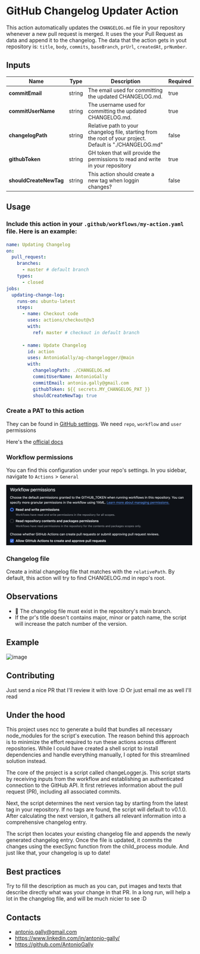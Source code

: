 # GitHub Changelog Updater Action

This action automatically updates the `CHANGELOG.md` file in your repository whenever a new pull request is merged. It uses the your Pull Request as data and append it to the changelog. The data that the action gets in yout repository is: 
`title`, `body`, `commits`, `baseBranch`, `prUrl`, `createdAt`, `prNumber`.

## Inputs

| **Name**                  | Type   | Description                                                                                               | Required |
|---------------------------|--------|-----------------------------------------------------------------------------------------------------------|----------|
| **commitEmail**           | string | The email used for committing the updated CHANGELOG.md.                                                   | true     |
| **commitUserName**        | string | The username used for committing the updated CHANGELOG.md.                                                | true     |
| **changelogPath**         | string | Relative path to your changelog file, starting from the root of your project. Default is "./CHANGELOG.md" | false    |
| **githubToken**           | string | GH token that will provide the permissions to read and write in your repository                           | true     |
| **shouldCreateNewTag**    | string | This action should create a new tag when loggin changes?                                                  | false    |


## Usage

### Include this action in your `.github/workflows/my-action.yaml` file. Here is an example:

```yml
name: Updating Changelog
on:
  pull_request:
    branches:
      - master # default branch
    types:
      - closed
jobs:
  updating-change-log:
    runs-on: ubuntu-latest
    steps:
      - name: Checkout code
        uses: actions/checkout@v3
        with:
          ref: master # checkout in default branch

      - name: Update Changelog
        id: action
        uses: AntonioGally/ag-changelogger/@main
        with:
          changelogPath: ./CHANGELOG.md
          commitUserName: AntonioGally
          commitEmail: antonio.gally@gmail.com
          githubToken: ${{ secrets.MY_CHANGELOG_PAT }}
          shouldCreateNewTag: true
```

### Create a PAT to this action

They can be found in [GitHub settings](https://github.com/settings/tokens). We need `repo`, `workflow` and `user` permissions

Here's the [official docs](https://docs.github.com/en/authentication/keeping-your-account-and-data-secure/managing-your-personal-access-tokens)


### Workflow permissions

You can find this configuration under your repo's settings. In you sidebar, navigate to `Actions` > `General`

<img src='./assets/workflow_permissions.png' width='500' />

### Changelog file

Create a initial changelog file that matches with the `relativePath`. By default, this action will try to find CHANGELOG.md in repo's root.


## Observations
 - 🚨 The changelog file must exist in the repository's main branch. 
 - If the pr's title doesn't contains major, minor or patch name, the script will increase the patch number of the version.

## Example

<img width="800" alt="image" src="https://github.com/AntonioGally/ag-changelogger/assets/68209906/b09547da-ad6d-4908-8223-20d1a3a53a3e">

## Contributing
Just send a nice PR that I'll review it with love :D Or just email me as well I'll read

## Under the hood

This project uses ncc to generate a build that bundles all necessary node_modules for the script's execution. The reason behind this approach is to minimize the effort required to run these actions across different repositories. While I could have created a shell script to install dependencies and handle everything manually, I opted for this streamlined solution instead.

The core of the project is a script called changeLogger.js. This script starts by receiving inputs from the workflow and establishing an authenticated connection to the GitHub API. It first retrieves information about the pull request (PR), including all associated commits.

Next, the script determines the next version tag by starting from the latest tag in your repository. If no tags are found, the script will default to v0.1.0. After calculating the next version, it gathers all relevant information into a comprehensive changelog entry.

The script then locates your existing changelog file and appends the newly generated changelog entry. Once the file is updated, it commits the changes using the execSync function from the child_process module. And just like that, your changelog is up to date!

## Best practices
Try to fill the description as much as you can, put images and texts that describe directly what was your change in that PR. In a long run, will help a lot in the changelog file, and will be much nicier to see :D

## Contacts

 - antonio.gally@gmail.com
 - https://www.linkedin.com/in/antonio-gally/
 - https://github.com/AntonioGally